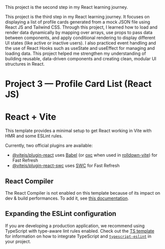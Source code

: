 This project is the second step in my React learning journey.

This project is the third step in my React learning journey. It focuses on displaying a list of profile cards generated from a mock JSON file using React JS and Tailwind CSS. Through this project, I learned how to load and render data dynamically by mapping over arrays, use props to pass data between components, and apply conditional rendering to display different UI states (like active or inactive users). I also practiced event handling and the use of React Hooks such as useState and useEffect for managing and loading data. This project helped me strengthen my understanding of building reusable, data-driven components and creating clean, modular UI structures in React.

# Project 3 — Profile Card List (React JS)

# React + Vite

This template provides a minimal setup to get React working in Vite with HMR and some ESLint rules.

Currently, two official plugins are available:

- [@vitejs/plugin-react](https://github.com/vitejs/vite-plugin-react/blob/main/packages/plugin-react) uses [Babel](https://babeljs.io/) (or [oxc](https://oxc.rs) when used in [rolldown-vite](https://vite.dev/guide/rolldown)) for Fast Refresh
- [@vitejs/plugin-react-swc](https://github.com/vitejs/vite-plugin-react/blob/main/packages/plugin-react-swc) uses [SWC](https://swc.rs/) for Fast Refresh

## React Compiler

The React Compiler is not enabled on this template because of its impact on dev & build performances. To add it, see [this documentation](https://react.dev/learn/react-compiler/installation).

## Expanding the ESLint configuration

If you are developing a production application, we recommend using TypeScript with type-aware lint rules enabled. Check out the [TS template](https://github.com/vitejs/vite/tree/main/packages/create-vite/template-react-ts) for information on how to integrate TypeScript and [`typescript-eslint`](https://typescript-eslint.io) in your project.
